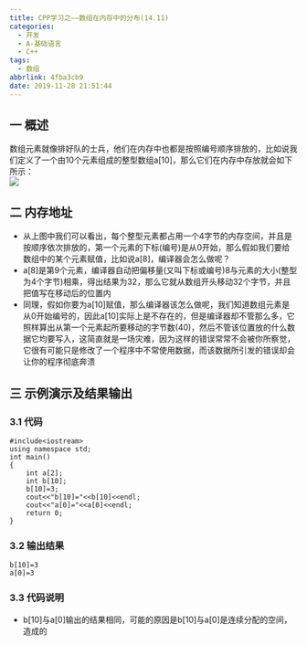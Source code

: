 ```yaml
---
title: CPP学习之——数组在内存中的分布(14.11)
categories:
  - 开发
  - A-基础语言
  - C++
tags:
  - 数组
abbrlink: 4fba3cb9
date: 2019-11-28 21:51:44
---
```

## 一 概述

数组元素就像排好队的士兵，他们在内存中也都是按照编号顺序排放的，比如说我们定义了一个由10个元素组成的整型数组a[10]，那么它们在内存中存放就会如下所示：  
![][1]

<!--more-->

## 二 内存地址

* 从上图中我们可以看出，每个整型元素都占用一个4字节的内存空间，并且是按顺序依次排放的，第一个元素的下标(编号)是从0开始，那么假如我们要给数组中的某个元素赋值，比如说a[8]，编译器会怎么做呢？
* a[8]是第9个元素，编译器自动把偏移量(又叫下标或编号)8与元素的大小(整型为4个字节)相乘，得出结果为32，那么它就从数组开头移动32个字节，并且把值写在移动后的位置内
* 同理，假如你要为a[10]赋值，那么编译器该怎么做呢，我们知道数组元素是从0开始编号的，因此a[10]实际上是不存在的，但是编译器却不管那么多，它照样算出从第一个元素起所要移动的字节数(40)，然后不管该位置放的什么数据它均要写入，这简直就是一场灾难，因为这样的错误常常不会被你所察觉，它很有可能只是修改了一个程序中不常使用数据，而该数据所引发的错误却会让你的程序彻底奔溃

## 三 示例演示及结果输出

### 3.1 代码

```
#include<iostream>
using namespace std;
int main()
{
	int a[2];
	int b[10];
	b[10]=3;
	cout<<"b[10]="<<b[10]<<endl;
	cout<<"a[0]="<<a[0]<<endl;
	return 0;
}
```

### 3.2 输出结果

```
b[10]=3
a[0]=3
```

### 3.3 代码说明

* b[10]与a[0]输出的结果相同，可能的原因是b[10]与a[0]是连续分配的空间，造成的





[1]:https://raw.githubusercontent.com/PGzxc/CDN/master/blog-image/cpp-chapter-14-memory-allocation.png
